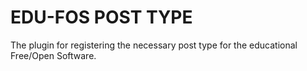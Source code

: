 # EDU-FOS POST TYPE

The plugin for registering the necessary post type for the educational Free/Open Software.
